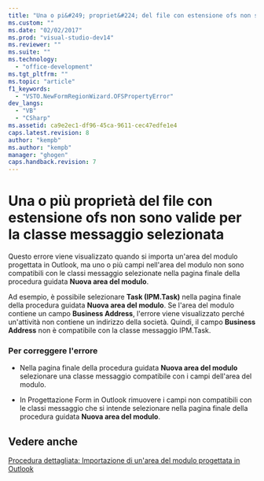 ```yaml
---
title: "Una o pi&#249; propriet&#224; del file con estensione ofs non sono valide per la classe messaggio selezionata | Microsoft Docs"
ms.custom: ""
ms.date: "02/02/2017"
ms.prod: "visual-studio-dev14"
ms.reviewer: ""
ms.suite: ""
ms.technology: 
  - "office-development"
ms.tgt_pltfrm: ""
ms.topic: "article"
f1_keywords: 
  - "VSTO.NewFormRegionWizard.OFSPropertyError"
dev_langs: 
  - "VB"
  - "CSharp"
ms.assetid: ca9e2ec1-df96-45ca-9611-cec47edfe1e4
caps.latest.revision: 8
author: "kempb"
ms.author: "kempb"
manager: "ghogen"
caps.handback.revision: 7
---
```

# Una o pi&#249; propriet&#224; del file con estensione ofs non sono valide per la classe messaggio selezionata
  Questo errore viene visualizzato quando si importa un'area del modulo progettata in Outlook, ma uno o più campi nell'area del modulo non sono compatibili con le classi messaggio selezionate nella pagina finale della procedura guidata **Nuova area del modulo**.  
  
 Ad esempio, è possibile selezionare **Task \(IPM.Task\)** nella pagina finale della procedura guidata **Nuova area del modulo**. Se l'area del modulo contiene un campo **Business Address**, l'errore viene visualizzato perché un'attività non contiene un indirizzo della società. Quindi, il campo **Business Address** non è compatibile con la classe messaggio IPM.Task.  
  
### Per correggere l'errore  
  
-   Nella pagina finale della procedura guidata **Nuova area del modulo** selezionare una classe messaggio compatibile con i campi dell'area del modulo.  
  
-   In Progettazione Form in Outlook rimuovere i campi non compatibili con le classi messaggio che si intende selezionare nella pagina finale della procedura guidata **Nuova area del modulo**.  
  
## Vedere anche  
 [Procedura dettagliata: Importazione di un'area del modulo progettata in Outlook](../vsto/walkthrough-importing-a-form-region-that-is-designed-in-outlook.md)  
  
  